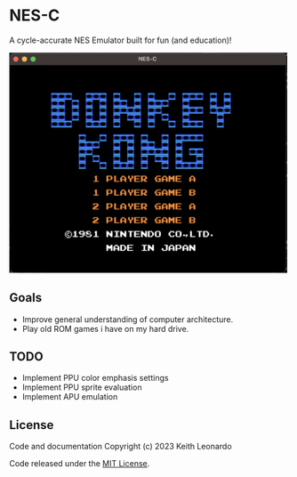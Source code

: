 # NES-C

A cycle-accurate NES Emulator built for fun (and education)!

<img src="./media/donkey_kong.png" alt="Donkey Kong" width="500"/>

## Goals

- Improve general understanding of computer architecture.
- Play old ROM games i have on my hard drive.

## TODO

* Implement PPU color emphasis settings
* Implement PPU sprite evaluation
* Implement APU emulation

## License

Code and documentation Copyright (c) 2023 Keith Leonardo

Code released under the [MIT License](https://choosealicense.com/licenses/mit/).
